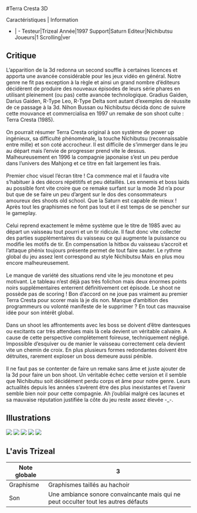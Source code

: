 #Terra Cresta 3D

Caractéristiques | Information
- | -
Testeur|Trizeal
Année|1997
Support|Saturn
Editeur|Nichibutsu
Joueurs|1
Scrolling|ver

## Critique
L’apparition de la 3d redonna un second souffle à certaines licences et apporta une avancée considérable pour les jeux vidéo en général. Notre genre ne fit pas exception à la règle et ainsi un grand nombre d’éditeurs décidèrent de produire des nouveaux épisodes de leurs série phares en utilisant pleinement (ou pas) cette avancée technologique. Gradius Gaiden, Darius Gaiden, R-Type Leo, R-Type Delta sont autant d’exemples de réussite de ce passage à la 3d. Nihon Bussan ou Nichibutsu décida donc de suivre cette mouvance et commercialisa en 1997 un remake de son shoot culte : Terra Cresta (1985).<br/><br/>On pourrait résumer Terra Cresta original à son système de power up ingénieux, sa difficulté phénoménale, la touche Nichibutsu (reconnaissable entre mille) et son coté accrocheur. Il est difficile de s’immerger dans le jeu au départ mais l’envie de progresser prend vite le dessus. Malheureusement en 1996 la compagnie japonaise s’est un peu perdue dans l’univers des Mahjong et ce titre en fait largement les frais.<br/><br/>Premier choc visuel l’écran titre ! Ca commence mal et il faudra vite s’habituer à des décors répétitifs et peu détaillés. Les ennemis et boss laids au possible font vite croire que ce remake surfant sur la mode 3d n’a pour but que de se faire un peu d’argent sur le dos des consommateurs amoureux des shoots old school. Que la Saturn est capable de mieux ! Après tout les graphismes ne font pas tout et il est temps de se pencher sur le gameplay.<br/><br/>Celui reprend exactement le même système que le titre de 1985 avec au départ un vaisseau tout pourri et un tir ridicule. Il faut donc vite collecter des parties supplémentaires du vaisseau ce qui augmente la puissance ou modifie les motifs de tir. En compensation la hitbox du vaisseau s’accroit et l’attaque phénix toujours présente permet de tout faire sauter. Le rythme global du jeu assez lent correspond au style Nichibutsu Mais en plus mou encore malheureusement.<br/><br/>Le manque de variété des situations rend vite le jeu monotone et peu motivant. Le tableau n’est déjà pas très folichon mais deux énormes points noirs supplémentaires enterrent définitivement cet épisode. Le shoot ne possède pas de scoring ! Bon d’accord on ne joue pas vraiment au premier Terra Cresta pour scorer mais là je dis non. Manque d’ambition des programmeurs ou volonté manifeste de le supprimer ? En tout cas mauvaise idée pour son intérêt global.<br/><br/>Dans un shoot les affrontements avec les boss se doivent d’être dantesques ou excitants car très attendues mais là cela devient un véritable calvaire. A cause de cette perspective complètement foireuse, techniquement négligé. Impossible d’esquiver ou de manier le vaisseau correctement cela devient vite un chemin de croix. En plus plusieurs formes redondantes doivent être détruites, rarement exploser un boss demeure aussi pénible.<br/><br/>Il ne faut pas se contenter de faire un remake sans âme et juste ajouter de la 3d pour faire un bon shoot. Un véritable échec cette version et il semble que Nichibutsu soit décidément perdu corps et âme pour notre genre. Leurs actualités depuis les années s’avèrent être des plus inexistantes et l’avenir semble bien noir pour cette compagnie. Ah j’oubliai malgré ces lacunes et sa mauvaise réputation justifiée la côte du jeu reste assez élevée -_-.

## Illustrations
![](http://www.shmup.com/images/thumbs/img_fiche_1_1418.jpg)
![](http://www.shmup.com/images/thumbs/img_fiche_2_1418.png)
![](http://www.shmup.com/images/thumbs/img_fiche_3_1418.png)
![](http://www.shmup.com/images/thumbs/)
![](http://www.shmup.com/images/thumbs/)

## L'avis Trizeal
Note globale|3
-|-
Graphisme|Graphismes taillés au hachoir 
Son|Une ambiance sonore convaincante mais qui ne peut occulter tout les autres défauts
